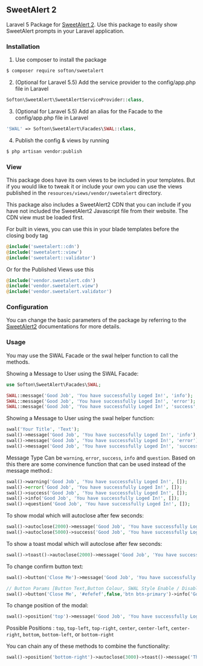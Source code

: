 ## SweetAlert 2

Laravel 5 Package for [SweetAlert 2](https://github.com/sweetalert2/sweetalert2/). Use this package to easily show SweetAlert prompts in your Laravel application.

### Installation

1. Use composer to install the package

```bash
$ composer require softon/sweetalert
```

2. (Optional for Laravel 5.5) Add the service provider to the config/app.php file in Laravel

```php    
Softon\SweetAlert\SweetAlertServiceProvider::class,
```

3. (Optional for Laravel 5.5) Add an alias for the Facade to the config/app.php file in Laravel<br>

```php   
'SWAL' => Softon\SweetAlert\Facades\SWAL::class,
```
      
4. Publish the config & views by running <br>

```bash
$ php artisan vendor:publish
```

### View

This package does have its own views to be included in your templates. But if you would like to tweak it or include your own you can use the views published in the `resources/views/vendor/sweetalert` directory. 

This package also includes a SweetAlert2 CDN that you can include if you have not included the SweetAlert2 Javascript file from their website. The CDN view must be loaded first.

For built in views, you can use this in your blade templates before the closing body tag

```php
@include('sweetalert::cdn')
@include('sweetalert::view')
@include('sweetalert::validator')
```

Or for the Published Views use this

```php
@include('vendor.sweetalert.cdn')
@include('vendor.sweetalert.view')
@include('vendor.sweetalert.validator')
```

### Configuration

You can change the basic parameters of the package by referring to the [SweetAlert2](https://github.com/sweetalert2/sweetalert2/) documentations for more details.

### Usage

You may use the SWAL Facade or the swal helper function to call the methods.

Showing a Message to User using the SWAL Facade:

```php
use Softon\SweetAlert\Facades\SWAL;  

SWAL::message('Good Job', 'You have successfully Loged In!', 'info');  
SWAL::message('Good Job', 'You have successfully Loged In!', 'error');  
SWAL::message('Good Job', 'You have successfully Loged In!', 'success', ['timer' => 2000]);
 ```

Showing a Message to User using the swal helper function:

```php
swal('Your Title', 'Text');
swal()->message('Good Job', 'You have successfully Loged In!', 'info');  
swal()->message('Good Job', 'You have successfully Loged In!', 'error');  
swal()->message('Good Job', 'You have successfully Loged In!', 'success', ['timer' => 2000]);
```

Message Type Can be `warning`, `error`, `success`, `info` and `question`. Based on this there are some convinence function that can be used instead of the message method.:

```php
swal()->warning('Good Job', 'You have successfully Loged In!', []);
swal()->error('Good Job', 'You have successfully Loged In!', []);
swal()->success('Good Job', 'You have successfully Loged In!', []);
swal()->info('Good Job', 'You have successfully Loged In!', []);
swal()->question('Good Job', 'You have successfully Loged In!', []);
```

To show modal which will autoclose after few seconds:

```php 
swal()->autoclose(2000)->message('Good Job', 'You have successfully Loged In!', 'info'); 
swal()->autoclose(5000)->success('Good Job', 'You have successfully Loged In!'); 
```

To show a toast modal which will autoclose after few seconds:

```php 
swal()->toast()->autoclose(2000)->message('Good Job', 'You have successfully Loged In!', 'info'); 
```

To change confirm button text:

```php 
swal()->button('Close Me')->message('Good Job', 'You have successfully Loged In!', 'info'); 

// Button Params [Button Text,Button Colour, SWAL Style Enable / Disable, Style Class for Buttons]
swal()->button('Close Me', '#efefef',false,'btn btn-primary')->info('Good Job', 'You have successfully Loged In!'); 
```

To change position of the modal:

```php 
swal()->position('top')->message('Good Job', 'You have successfully Loged In!', 'info'); 
```

Possible Positions : `top`, `top-left`, `top-right`, `center`, `center-left`, `center-right`, `bottom`, `bottom-left`, or `bottom-right`

You can chain any of these methods to combine the functionality:

```php 
swal()->position('bottom-right')->autoclose(3000)->toast()->message('This is A Custom Message');
```

